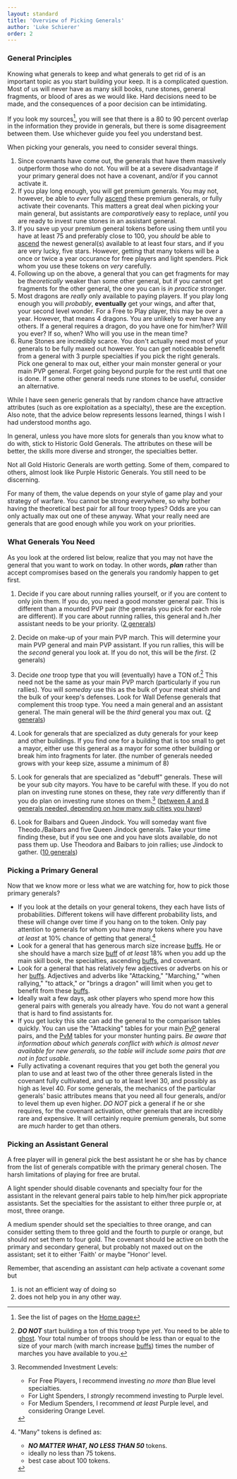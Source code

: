 ```yaml
---
layout: standard
title: 'Overview of Picking Generals'
author: 'Luke Schierer'
order: 2
---
```


### General Principles

Knowing what generals to keep and what generals to get rid of is an important
topic as you start building your keep. It is a complicated question. Most of
us will never have as many skill books, rune stones, general fragments, or
blood of ares as we would like. Hard decisions need to be made, and the
consequences of a poor decision can be intimidating.

If you look my sources[^230107-1], you will see that there is a 80 to 90 percent overlap in
the information they provide in generals, but there is some disagreement
between them. Use whichever guide you feel you understand best.

[^230107-1]: See the list of pages on the [Home page]

[Home page]: /

When picking your generals, you need to consider several things.

1. Since covenants have come out, the generals that have them massively
   outperform those who do not.  You will be at a severe disadvantage
   if your primary general does not have a covenant, and/or if you
   cannot activate it.
1. If you play long enough, you will get premium generals. You may not,
   however, be able to *ever* fully [ascend] these premium generals, or fully
   activate their covenants.  This matters a great deal when picking your main
   general, but assistants are *comparatively* easy to replace, *until* you
   are ready to invest rune stones in an assistant general.
1. If you save up your premium general tokens before using them until you
   have at least 75 and preferably close to 100, you *should* be able to [ascend] the newest general(s) available to at least four stars, and if you are very lucky, five stars.  However, getting that many tokens will be a once or twice a year occurance for free players and light spenders.  Pick whom you use these tokens on *very* carefully.
1. Following up on the above, a general that you can get fragments for may be
   *theoretically* weaker than some other general, but if you cannot get
   fragments for the other general, the one you can is *in practice* stronger.
1. Most dragons are *really* only available to paying players. If you play
   long enough you will *probably*, **eventually** get your wings, and after
   that, your second level wonder. For a Free to Play player, this may be over a year. However, that means 4 dragons. You are unlikely to ever have any others. If a general requires a dragon, do you have one for him/her? Will you ever? If so, when? Who will you use in the mean time?
1. Rune Stones are incredibly scarce. You don't actually need most of your
   generals to be fully maxed out however. You can get noticeable benefit from a general with 3 purple specialties if you pick the right generals. Pick one general to max out, either your main monster general or your main PVP general. Forget going beyond purple for the rest until that one is done. If some other general needs rune stones to be useful, consider an
   alternative.

While I have seen generic generals that by random chance have attractive
attributes (such as ore exploitation as a specialty), these are the exception. Also note, that the advice below represents lessons learned, things I wish I had understood months ago.

In general, unless you have more slots for generals than you know what to do
with, stick to Historic Gold Generals. The attributes on these will be better, the skills more diverse and stronger, the specialties better.

Not all Gold Historic Generals are worth getting. Some of them, compared to
others, almost look like Purple Historic Generals. You still need to be
discerning.

For many of them, the value depends on your style of game play and your
strategy of warfare. You cannot be strong everywhere, so why bother having the theoretical best pair for all four troop types? Odds are you can only actually max out one of these anyway. What your really need are generals that are good enough while you work on your priorities.

### What Generals You Need

As you look at the ordered list below, realize that you may not have the
general that you want to work on today. In other words, **_plan_** rather than accept compromises based on the generals you randomly happen to get first.

1. Decide if you care about running rallies yourself, or if you are content
   to only join them. If you do, you need a good monster general pair. This is different than a mounted PVP pair (the generals you pick for each role are different). If you care about running rallies, this general and h./her assistant needs to be your priority. ([2 generals][Cav])

2. Decide on make-up of your main PVP march. This will determine your main
   PVP general and main PVP assistant. If you run rallies, this will be the *second* general you look at. If you do not, this will be the *first*. (2 generals)

3. Decide *one* troop type that you will (eventually) have a TON of.[^Note]
   This need not be the same as your main PVP march (particularly if you run rallies). You will *someday* use this as the bulk of your meat shield and the bulk of your keep's defenses. Look for Wall Defense generals that complement this troop type. You need a main general and an assistant general. The main general will be the *third* general you max out. ([2 generals][Wall])

4. Look for generals that are specialized as duty generals for your keep and
   other buildings. If you find one for a building that is too small to get a
   mayor, either use this general as a mayor for some other building or break
   him into fragments for later. (the number of generals needed grows with
   your keep size, assume a minimum of 8)

5. Look for generals that are specialized as "debuff" generals. These will be
   your sub city mayors. You have to be careful with these. If you do not
   plan on investing rune stones on these, they rate _very_ differently than if you do plan on investing rune stones on them.[^scn] ([between 4 and 8 generals needed, depending on how many sub cities you have][Mayors])

6. Look for Baibars and Queen Jindock. You will someday want five
   Theodo./Baibars and five Queen Jindock generals. Take your time finding these, but if you see one and you have slots available, do not pass them up. Use Theodora and Baibars to join rallies; use Jindock to gather. ([10 generals](./misc))


### Picking a Primary General

Now that we know more or less what we are watching for, how to pick those primary generals?

* If you look at the details on your general tokens, they each have lists
  of probabilities.  Different tokens will have different probability lists,
  and these will change over time if you hang on to the token.  Only pay
  attention to generals for whom you have *many* tokens where you have *at
  least* at 10% chance of getting that general.[^many]
* Look for a general that has generous march size increase [buffs].  He or
  she should have a march size [buff] of *at least* 18% when you add up the main skill book, the specialties, ascending [buffs], and covenant.
* Look for a general that has relatively few adjectives or adverbs on his or
  her [buffs].  Adjectives and adverbs like "Attacking," "Marching," "when
  rallying," "to attack," or "brings a dragon" will limit when you get to
  benefit from these [buffs].
* Ideally wait a few days, ask other players who spend more how this general
  pairs with generals you already have.  You do not want a general that is hard to find assistants for.
* If you get lucky this site can add the general to the comparison tables
  quickly.  You can use the "Attacking" tables for your main [PvP] general
  pairs, and the [PvM] tables for your monster hunting pairs. *Be aware that information about which generals conflict with which is almost never
  available for new generals, so the table will include some pairs that are not in fact usable.*
* Fully activating a covenant requires that you get both the general you plan
  to use and at least two of the other three generals listed in the covenant
  fully cultivated, and up to at least level 30, and possibly as high as level 40.  For some generals, the mechanics of the particular generals'
  basic attributes means that you need all four generals, and/or to level
  them up even higher.  *DO NOT* pick a general if he or she requires, for
  the covenant activation, other generals that are incredibly rare and
  expensive.  It will certainly require premium generals, but some are
  *much* harder to get than others.

### Picking an Assistant General

A free player will in general pick the best assistant he or she has by
chance from the list of generals compatible with the primary general
chosen.  The harsh limitations of playing for free are brutal.

A light spender should disable covenants and specialty four for the
assistant in the relevant general pairs table to help him/her pick
appropriate assistants.  Set the specialties for the assistant to either
three purple or, at most, three orange.

A medium spender should set the specialties to three orange, and can consider setting them to three gold and the fourth to purple or orange, but should *not* set them to four gold.  The covenant should be active on both
the primary and secondary general, but probably not maxed out on the assistant; set it to either 'Faith' or maybe "Honor' level.

Remember, that ascending an assistant *can* help activate a covenant *some* but
1) is not an efficient way of doing so
2) does not help you in any other way.


[^Note]: **_DO NOT_** start building a ton of this troop type *yet*.  You need to be able to [ghost].  Your total number of troops should be less than or equal to the size of your march (with march increase [buffs]) times the number of marches you have available to you.

[ghost]: /Reference/Glossary#ghost
[buff]: /Reference/Glossary#buff
[buffs]: /Reference/Glossary#buff
[ascend]: /Reference/Glossary#ascend
[PvP]: /Reference/Glossary#pvp
[PvM]: /Reference/Glossary#pvm
[ghost]: /Reference/Glossary#ghost
[Cav]: <./Cavalry Specialists>
[Wall]: <./Wall Specialists>
[Mayors]: <./Mayor Specialists>

[^many]: "Many" tokens is defined as:
    * _**NO MATTER WHAT, NO LESS THAN 50**_ tokens.
    * ideally no less than 75 tokens.
    * best case about 100 tokens.


[^scn]: Recommended Investment Levels:
    * For Free Players, I recommend investing *no more than* Blue level
      specialties.
    * For Light Spenders, I *strongly* recommend investing to Purple level.
    * For Medium Spenders, I recommend *at least* Purple level, and
      considering Orange Level.
